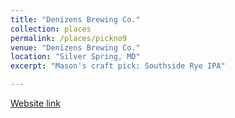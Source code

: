 ```yaml
---
title: "Denizens Brewing Co."
collection: places
permalink: /places/pickno9
venue: "Denizens Brewing Co."
location: "Silver Spring, MD"
excerpt: "Mason's craft pick: Southside Rye IPA"

---
```


[Website link](https://denizensbrewingco.com/)
